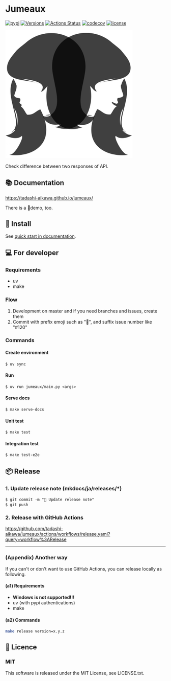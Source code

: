 # Jumeaux

[![pypi](https://img.shields.io/pypi/v/jumeaux.svg)](https://pypi.org/project/jumeaux/)
[![Versions](https://img.shields.io/pypi/pyversions/jumeaux.svg)](https://pypi.org/project/jumeaux/)
[![Actions Status](https://github.com/tadashi-aikawa/jumeaux/workflows/Tests/badge.svg)](https://github.com/tadashi-aikawa/jumeaux/actions)
[![codecov](https://codecov.io/gh/tadashi-aikawa/jumeaux/branch/master/graph/badge.svg)](https://codecov.io/gh/tadashi-aikawa/jumeaux)
[![license](https://img.shields.io/github/license/mashape/apistatus.svg)](https://github.com/tadashi-aikawa/jumeaux/blob/master/LICENSE)

<img src="https://github.com/tadashi-aikawa/jumeaux/blob/master/logo.png?raw=true" width=400 height=400 />

Check difference between two responses of API.

## 📚 Documentation

https://tadashi-aikawa.github.io/jumeaux/

There is a 🎥demo, too.


## 🦉 Install

See [quick start in documentation](https://tadashi-aikawa.github.io/jumeaux/ja/getstarted/quickstart/).


## 💻 For developer

### Requirements

* uv
* make

### Flow

1. Development on master and if you need branches and issues, create them
2. Commit with prefix emoji such as "📝", and suffix issue number like "#120"

### Commands

#### Create environment

```
$ uv sync
```

#### Run

```
$ uv run jumeaux/main.py <args>
```

#### Serve docs

```
$ make serve-docs
```

#### Unit test

```
$ make test
```

#### Integration test

```
$ make test-e2e
```

## 📦 Release

### 1. Update release note (mkdocs/ja/releases/*)

```
$ git commit -m "📝 Update release note"
$ git push
```

### 2. Release with GitHub Actions

https://github.com/tadashi-aikawa/jumeaux/actions/workflows/release.yaml?query=workflow%3ARelease

----

### (Appendix) Another way

If you can't or don't want to use GitHub Actions, you can release locally as following.

#### (a1) Requirements

* **Windows is not supported!!!**
* uv (with pypi authentications)
* make

#### (a2) Commands

```bash
make release version=x.y.z
```


## 🎫 Licence

### MIT

This software is released under the MIT License, see LICENSE.txt.

